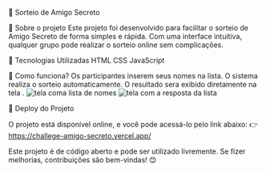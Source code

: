 🎁 Sorteio de Amigo Secreto

📌 Sobre o projeto
Este projeto foi desenvolvido para facilitar o sorteio de Amigo Secreto de forma simples e rápida. Com uma interface intuitiva, qualquer grupo pode realizar o sorteio online sem complicações.

🚀 Tecnologias Utilizadas
HTML
CSS
JavaScript

🎲 Como funciona?
Os participantes inserem seus nomes na lista.
O sistema realiza o sorteio automaticamente.
O resultado sera exibido diretamente na tela .
![tela coma lista de nomes](img/telaComALista.png)
![tela com a resposta da lista](img/telaComAResposta.png)


🔗 Deploy do Projeto

O projeto está disponível online, e você pode acessá-lo pelo link abaixo:
👉 https://challege-amigo-secreto.vercel.app/

Este projeto é de código aberto e pode ser utilizado livremente. Se fizer melhorias, contribuições são bem-vindas! 😊

